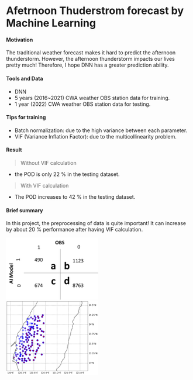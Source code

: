 # Afetrnoon Thuderstrom forecast by Machine Learning

#### Motivation
The traditional weather forecast makes it hard to predict the afternoon thunderstorm.
However, the afternoon thunderstorm impacts our lives pretty much!
Therefore, I hope DNN has a greater prediction ability.

#### Tools and Data
* DNN
* 5 years (2016~2021) CWA weather OBS station data for training.
* 1 year (2022) CWA weather OBS station data for testing.
  
#### Tips for training
* Batch normalization: due to the high variance between each parameter.
* VIF (Variance Inflation Factor): due to the multicollinearity problem.

#### Result
> Without VIF calculation
* the POD is only 22 % in the testing dataset.

> With VIF calculation
* The POD increases to 42 % in the testing dataset.

#### Brief summary
In this project, the preprocessing of data is quite important!
It can increase by about 20 % performance after having VIF calculation.

<img src="https://github.com/Kai0927/DNN_TS_Prediction/blob/main/image/Performance.png" width="50%" height="50%">

<img src="https://github.com/Kai0927/DNN_TS_Prediction/blob/main/image/DNN_Prediction_vs_OBS.png" width="50%" height="50%">
